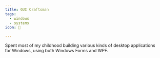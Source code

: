 ```yaml
---
title: GUI Craftsman
tags:
  - windows
  - systems
icon: 📐

---
```

Spent most of my childhood building various kinds of desktop applications for Windows, using both Windows Forms and WPF.